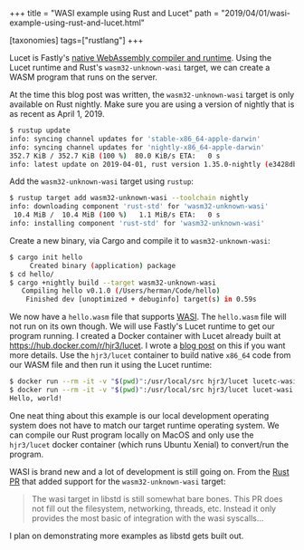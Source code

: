 +++
title = "WASI example using Rust and Lucet"
path = "2019/04/01/wasi-example-using-rust-and-lucet.html"

[taxonomies]
tags=["rustlang"]
+++

Lucet is Fastly's [native WebAssembly compiler and runtime][lucet]. Using the Lucet runtime and Rust's `wasm32-unknown-wasi` target, we can create a WASM program that runs on the server.

<!-- more -->

At the time this blog post was written, the `wasm32-unknown-wasi` target is only available on Rust nightly. Make sure you are using a version of nightly that is as recent as April 1, 2019.

```bash
$ rustup update
info: syncing channel updates for 'stable-x86_64-apple-darwin'
info: syncing channel updates for 'nightly-x86_64-apple-darwin'
352.7 KiB / 352.7 KiB (100 %)  80.0 KiB/s ETA:   0 s
info: latest update on 2019-04-01, rust version 1.35.0-nightly (e3428db7c 2019-03-31)
```

Add the `wasm32-unknown-wasi` target using `rustup`:

```bash
$ rustup target add wasm32-unknown-wasi --toolchain nightly
info: downloading component 'rust-std' for 'wasm32-unknown-wasi'
 10.4 MiB /  10.4 MiB (100 %)   1.1 MiB/s ETA:   0 s
info: installing component 'rust-std' for 'wasm32-unknown-wasi'
```

Create a new binary, via Cargo and compile it to `wasm32-unknown-wasi`:

```bash
$ cargo init hello
     Created binary (application) package
$ cd hello/
$ cargo +nightly build --target wasm32-unknown-wasi
   Compiling hello v0.1.0 (/Users/herman/Code/hello)
    Finished dev [unoptimized + debuginfo] target(s) in 0.59s
```

We now have a `hello.wasm` file that supports [WASI][WASI]. The `hello.wasm` file will not run on its own though. We will use Fastly's Lucet runtime to get our program running. I created a Docker container with Lucet already built at https://hub.docker.com/r/hjr3/lucet. I wrote a [blog post][blog post] on this if you want more details. Use the `hjr3/lucet` container to build native `x86_64` code from our WASM file and then run it using the Lucet runtime:

```bash
$ docker run --rm -it -v "$(pwd)":/usr/local/src hjr3/lucet lucetc-wasi -o hello.so target/wasm32-unknown-wasi/debug/hello.wasm
$ docker run --rm -it -v "$(pwd)":/usr/local/src hjr3/lucet lucet-wasi hello.so
Hello, world!
```

One neat thing about this example is our local development operating system does not have to match our target runtime operating system. We can compile our Rust program locally on MacOS and only use the `hjr3/lucet` docker container (which runs Ubuntu Xenial) to convert/run the program.

WASI is brand new and a lot of development is still going on. From the [Rust PR] that added support for the `wasm32-unknown-wasi` target:

> The wasi target in libstd is still somewhat bare bones. This PR does not
fill out the filesystem, networking, threads, etc. Instead it only
provides the most basic of integration with the wasi syscalls...

I plan on demonstrating more examples as libstd gets built out.

[lucet]: https://www.fastly.com/blog/announcing-lucet-fastly-native-webassembly-compiler-runtime
[WASI]: https://hacks.mozilla.org/2019/03/standardizing-wasi-a-webassembly-system-interface/
[blog post]: /2019/03/31/lucet-in-five-minutes.html
[Rust PR]: https://github.com/rust-lang/rust/pull/59464
